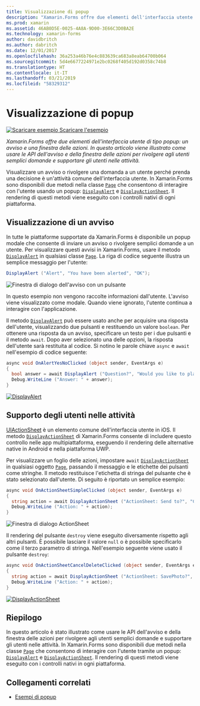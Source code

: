 ```yaml
---
title: Visualizzazione di popup
description: "Xamarin.Forms offre due elementi dell'interfaccia utente di tipo popup: un avviso e una finestra delle azioni. In questo articolo viene illustrato come usare le API dell'avviso e della finestra delle azioni per rivolgere agli utenti semplici domande e supportare gli utenti nelle attività."
ms.prod: xamarin
ms.assetid: 46AB0D5E-0025-4A8A-9D00-3E66C3D0BA2E
ms.technology: xamarin-forms
author: davidbritch
ms.author: dabritch
ms.date: 12/01/2017
ms.openlocfilehash: 36a253a46b76e4c883639ca683a8eab64700b064
ms.sourcegitcommit: 5d4e6677224971e2bc0268f405d192d0358c74b8
ms.translationtype: HT
ms.contentlocale: it-IT
ms.lasthandoff: 03/21/2019
ms.locfileid: "58329312"
---
```

# <a name="displaying-pop-ups"></a>Visualizzazione di popup

[![Scaricare esempio](~/media/shared/download.png) Scaricare l'esempio](https://developer.xamarin.com/samples/xamarin-forms/Navigation/Pop-ups/)

_Xamarin.Forms offre due elementi dell'interfaccia utente di tipo popup: un avviso e una finestra delle azioni. In questo articolo viene illustrato come usare le API dell'avviso e della finestra delle azioni per rivolgere agli utenti semplici domande e supportare gli utenti nelle attività._

Visualizzare un avviso o rivolgere una domanda a un utente perché prenda una decisione è un'attività comune dell'interfaccia utente. In Xamarin.Forms sono disponibili due metodi nella classe [`Page`](xref:Xamarin.Forms.Page) che consentono di interagire con l'utente usando un popup: [`DisplayAlert`](xref:Xamarin.Forms.Page.DisplayAlert*) e [`DisplayActionSheet`](xref:Xamarin.Forms.Page.DisplayActionSheet*). Il rendering di questi metodi viene eseguito con i controlli nativi di ogni piattaforma.

## <a name="displaying-an-alert"></a>Visualizzazione di un avviso

In tutte le piattaforme supportate da Xamarin.Forms è disponibile un popup modale che consente di inviare un avviso o rivolgere semplici domande a un utente. Per visualizzare questi avvisi in Xamarin.Forms, usare il metodo [`DisplayAlert`](xref:Xamarin.Forms.Page.DisplayAlert*) in qualsiasi classe [`Page`](xref:Xamarin.Forms.Page). La riga di codice seguente illustra un semplice messaggio per l'utente:

```csharp
DisplayAlert ("Alert", "You have been alerted", "OK");
```

![](pop-ups-images/alert.png "Finestra di dialogo dell'avviso con un pulsante")

In questo esempio non vengono raccolte informazioni dall'utente. L'avviso viene visualizzato come modale. Quando viene ignorato, l'utente continua a interagire con l'applicazione.

Il metodo [`DisplayAlert`](xref:Xamarin.Forms.Page.DisplayAlert*) può essere usato anche per acquisire una risposta dell'utente, visualizzando due pulsanti e restituendo un valore `boolean`. Per ottenere una risposta da un avviso, specificare un testo per i due pulsanti e il metodo `await`. Dopo aver selezionato una delle opzioni, la risposta dell'utente sarà restituita al codice. Si notino le parole chiave `async` e `await` nell'esempio di codice seguente:

```csharp
async void OnAlertYesNoClicked (object sender, EventArgs e)
{
  bool answer = await DisplayAlert ("Question?", "Would you like to play a game", "Yes", "No");
  Debug.WriteLine ("Answer: " + answer);
}
```

[![DisplayAlert](pop-ups-images/alert2-sml.png "Finestra di avviso con due pulsanti")](pop-ups-images/alert2.png#lightbox "Finestra di avviso con due pulsanti")

## <a name="guiding-users-through-tasks"></a>Supporto degli utenti nelle attività

[UIActionSheet](https://developer.apple.com/library/ios/documentation/uikit/reference/uiactionsheet_class/Reference/Reference.html) è un elemento comune dell'interfaccia utente in iOS. Il metodo [`DisplayActionSheet`](xref:Xamarin.Forms.Page.DisplayActionSheet*) di Xamarin.Forms consente di includere questo controllo nelle app multipiattaforma, eseguendo il rendering delle alternative native in Android e nella piattaforma UWP.

Per visualizzare un foglio delle azioni, impostare `await` [`DisplayActionSheet`](xref:Xamarin.Forms.Page.DisplayActionSheet*) in qualsiasi oggetto [`Page`](xref:Xamarin.Forms.Page), passando il messaggio e le etichette dei pulsanti come stringhe. Il metodo restituisce l'etichetta di stringa del pulsante che è stato selezionato dall'utente. Di seguito è riportato un semplice esempio:

```csharp
async void OnActionSheetSimpleClicked (object sender, EventArgs e)
{
  string action = await DisplayActionSheet ("ActionSheet: Send to?", "Cancel", null, "Email", "Twitter", "Facebook");
  Debug.WriteLine ("Action: " + action);
}
```

![](pop-ups-images/action.png "Finestra di dialogo ActionSheet")

Il rendering del pulsante `destroy` viene eseguito diversamente rispetto agli altri pulsanti. È possibile lasciare il valore `null` o è possibile specificarlo come il terzo parametro di stringa. Nell'esempio seguente viene usato il pulsante `destroy`:

```csharp
async void OnActionSheetCancelDeleteClicked (object sender, EventArgs e)
{
  string action = await DisplayActionSheet ("ActionSheet: SavePhoto?", "Cancel", "Delete", "Photo Roll", "Email");
  Debug.WriteLine ("Action: " + action);
}
```

[![DisplayActionSheet](pop-ups-images/action2-sml.png "Finestra di dialogo Action Sheet con pulsante Destroy")](pop-ups-images/action2.png#lightbox "Finestra di dialogo Action Sheet con pulsante Destroy")

## <a name="summary"></a>Riepilogo

In questo articolo è stato illustrato come usare le API dell'avviso e della finestra delle azioni per rivolgere agli utenti semplici domande e supportare gli utenti nelle attività. In Xamarin.Forms sono disponibili due metodi nella classe [`Page`](xref:Xamarin.Forms.Page) che consentono di interagire con l'utente tramite un popup: [`DisplayAlert`](xref:Xamarin.Forms.Page.DisplayAlert*) e [`DisplayActionSheet`](xref:Xamarin.Forms.Page.DisplayActionSheet*). Il rendering di questi metodi viene eseguito con i controlli nativi in ogni piattaforma.



## <a name="related-links"></a>Collegamenti correlati

- [Esempi di popup](https://developer.xamarin.com/samples/xamarin-forms/Navigation/Pop-ups/)
